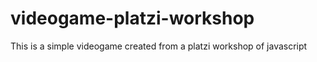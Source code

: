 # videogame-platzi-workshop
This is a simple videogame created from a platzi workshop of javascript
